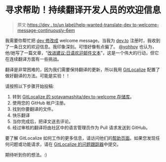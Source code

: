 # 寻求帮助！持续翻译开发人员的欢迎信息

> 原文:[https://dev . to/un label/help-wanted-translate-dev to-welcome-message-continuously-6em](https://dev.to/unbabel/help-wanted-translate-devto-welcome-message-continuously-6em)

我需要你帮忙把 [dev 修改成](https://dev.to/) welcome message。当我为 [dev.to](https://dev.to/) 注册时，我收到了一条日文的欢迎信息。我印象深刻。可惜好像有点偏了。 [@yohhoy](https://dev.to/yohhoy) 也认为，他/她写了一篇文章，“[改进建议:日语欢迎邮件文本](https://dev.to/yohhoy/refinement-proposal-welcome-mail-text-in-japanese-e1k)”，这是一个伟大的行动，但它在连续翻译方面有一些挑战。

翻译是非常困难的，因为我们需要保持翻译的更新，所以我用 [GitLocalize](https://gitlocalize.com/) 配置了做好翻译的方法。可能是实验！！

请按照以下步骤开始投稿:

1.  转到 [GitLocalize 的 sotayamashita/dev.to-welcome 存储库](https://gitlocalize.com/repo/548/)。
2.  使用您的 GitHub 帐户注册。
3.  找到你要翻译的文件。
4.  快乐翻译
5.  当你完成后，把译文送去评论。
6.  经过审核的翻译将由社区中的语言管理员作为 Pull 请求发送到 GitHub。

要了解 GitLocalize 如何工作的更多信息，请访问他们的[帮助页面](https://docs.gitlocalize.com/)。如果您发现任何问题或功能请求，请在 [GitLocalize 的问题跟踪器](https://github.com/gitlocalize/feedback/)中提交。

期待听到你的想法。:)